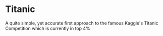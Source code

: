 # Titanic
A quite simple, yet accurate first approach to the famous Kaggle's Titanic Competition which is currently in top 4%

